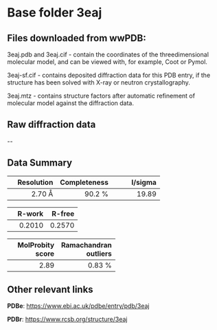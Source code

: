 # Base folder 3eaj

## Files downloaded from wwPDB:

3eaj.pdb and 3eaj.cif - contain the coordinates of the threedimensional molecular model, and can be viewed with, for example, Coot or Pymol.

3eaj-sf.cif - contains deposited diffraction data for this PDB entry, if the structure has been solved with X-ray or neutron crystallography.

3eaj.mtz - contains structure factors after automatic refinement of molecular model against the diffraction data.

## Raw diffraction data

--<br> 

## Data Summary
|   | Resolution | Completeness| I/sigma |
|---|-------------:|----------------:|--------------:|
|   |2.70 Å|90.2  %|<img width=50/>19.89|

|   | **R-work**| **R-free**   
|---|-------------:|----------------:|           
||  0.2010|  0.2570|

|   |**MolProbity<br>score**| **Ramachandran<br>outliers** 
|---|-------------:|----------------:|
||  2.89|  0.83 %|

 

 

## Other relevant links 
**PDBe**:  https://www.ebi.ac.uk/pdbe/entry/pdb/3eaj
 
**PDBr**: https://www.rcsb.org/structure/3eaj 

